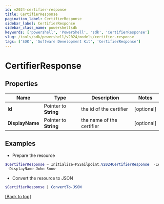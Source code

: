 ```yaml
---
id: v2024-certifier-response
title: CertifierResponse
pagination_label: CertifierResponse
sidebar_label: CertifierResponse
sidebar_class_name: powershellsdk
keywords: ['powershell', 'PowerShell', 'sdk', 'CertifierResponse'] 
slug: /tools/sdk/powershell/v2024/models/certifier-response
tags: ['SDK', 'Software Development Kit', 'CertifierResponse']
---
```



# CertifierResponse

## Properties

Name | Type | Description | Notes
------------ | ------------- | ------------- | -------------
**Id** |  Pointer to **String** | the id of the certifier | [optional] 
**DisplayName** |  Pointer to **String** | the name of the certifier | [optional] 

## Examples

- Prepare the resource
```powershell
$CertifierResponse = Initialize-PSSailpoint.V2024CertifierResponse  -Id 8a80828f643d484f01643e14202e206f `
 -DisplayName John Snow
```

- Convert the resource to JSON
```powershell
$CertifierResponse | ConvertTo-JSON
```


[[Back to top]](#) 


